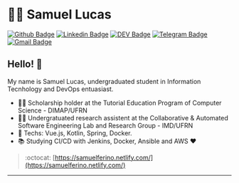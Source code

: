 # :man_technologist: Samuel Lucas

[![Github Badge](https://img.shields.io/badge/-Github-000?style=flat-square&logo=Github&logoColor=white&link=https://github.com/Samuellucas97)](https://github.com/Samuellucas97)
[![Linkedin Badge](https://img.shields.io/badge/-LinkedIn-blue?style=flat-square&logo=Linkedin&logoColor=white&link=https://www.linkedin.com/in/samuel1797/)](https://www.linkedin.com/in/samuel1797/)
[![DEV Badge](https://img.shields.io/badge/-DEV.to-000?style=flat-square&logo=dev.to&logoColor=white&link=https://dev.to/samuellucas97)](https://dev.to/samuellucas97)
[![Telegram Badge](https://img.shields.io/badge/-Telegram-1ca0f1?style=flat-square&labelColor=1ca0f1&logo=telegram&logoColor=white&link=https://t.me/samuellucas97)](https://t.me/samuellucas97)
[![Gmail Badge](https://img.shields.io/badge/-Gmail-c14438?style=flat-square&logo=Gmail&logoColor=white&link=mailto:samuellucas97@ufrn.edu.br)](mailto:samuellucas97@ufrn.edu.br)

## Hello! 👋

My name is Samuel Lucas, undergraduated student in Information Tecnhology and DevOps entuasiast.

- :office_worker: Scholarship holder at the Tutorial Education Program of Computer Science - DIMAP/UFRN
- :office_worker: Undergratuated research assistent at the Collaborative & Automated Software Engineering Lab and Research Group  - IMD/UFRN
- :blue_heart: Techs: Vue.js, Kotlin, Spring, Docker.
- :books: Studying CI/CD with Jenkins, Docker, Ansible and AWS :heart:

> :octocat: [https://samuelferino.netlify.com/](https://samuelferino.netlify.com/)

---
